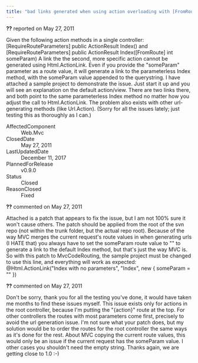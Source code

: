 ```yaml
---
title: "bad links generated when using action overloading with [FromRoute] and [RequireRouteParameters] #292"
---
```

<div class="issue-report"><div class="issue-header"><b>??</b> reported on <time datetime="2011-05-27T09:35:59.04-07:00" title="2011-05-27T09:35:59.04-07:00">May 27, 2011</time></div><div class="issue-message" markdown="1">

Given the following action methods in a single controller:&#xD;
&#xD;
[RequireRouteParameters]&#xD;
public ActionResult Index()&#xD;
&#xD;
and&#xD;
[RequireRouteParameters]&#xD;
public ActionResult Index([FromRoute] int someParam)&#xD;
&#xD;
A link the the second, more specific action cannot be generated using Html.ActionLink.  Even if you provide the "someParam" parameter as a route value, it will generate a link to the parameterless Index method, with the someParam value appended to the querystring.&#xD;
&#xD;
I have attached a sample project to demonstrate the issue.  Just start it up and you will see an explanation on the default action/view.  There are two links there, and both point to the same parameterless Index method no matter how you adjust the call to Html.ActionLink.  The problem also exists with other url-generating methods (like Url.Action).&#xD;
&#xD;
(Sorry for all the issues lately; just testing this as thoroughly as I can.)

</div><div class="issue-footer"><dl><dt>AffectedComponent</dt><dd>Web.Mvc</dd><dt>ClosedDate</dt><dd><time datetime="2011-05-27T21:11:54.537-07:00" title="2011-05-27T21:11:54.537-07:00">May 27, 2011</time></dd><dt>LastUpdatedDate</dt><dd><time datetime="2017-12-11T02:15:56.247-08:00" title="2017-12-11T02:15:56.247-08:00">December 11, 2017</time></dd><dt>PlannedForRelease</dt><dd>v0.9.0</dd><dt>Status</dt><dd>Closed</dd><dt>ReasonClosed</dt><dd>Fixed</dd></dl></div></div><div id="comment-77661" class="issue-comment"><div class="issue-header"><b>??</b> commented on <time datetime="2011-05-27T10:11:08.123-07:00" title="2011-05-27T10:11:08.123-07:00">May 27, 2011</time></div><div class="issue-message" markdown="1">

Attached is a patch that appears to fix the issue, but I am not 100% sure it won't cause others.  The patch should be applied from the root of the svn repo (not within the trunk folder, but the actual repo root). &#xD;
&#xD;
Because of the way MVC merges the current request's route values in when generating urls (I HATE that) you always have to set the someParam route value to "" to generate a link to the default Index method, but that's just the way MVC is.  So with this patch to MvcCodeRouting, the sample project must be changed to use this line, and everything will work as expected:&#xD;
&#xD;
@Html.ActionLink("Index with no parameters", "Index", new { someParam = "" })

</div></div><div id="comment-77662" class="issue-comment"><div class="issue-header"><b>??</b> commented on <time datetime="2011-05-27T12:02:24.233-07:00" title="2011-05-27T12:02:24.233-07:00">May 27, 2011</time></div><div class="issue-message" markdown="1">

Don't be sorry, thank you for all the testing you've done, it would have taken me months to find these issues myself.&#xD;
&#xD;
This issue exists only for actions in the root controller, because I'm putting the "{action}" route at the top. For other controllers the routes with most parameters come first, precisely to avoid the url generation issue.&#xD;
&#xD;
I'm not sure what your patch does, but my solution would be to order the routes for the root controller the same ways as it's done for the rest.&#xD;
&#xD;
About MVC copying the current route values, this would only be an issue if the current request has the someParam value. I other cases you shouldn't need the empty string.&#xD;
&#xD;
Thanks again, we are getting close to 1.0 :-)

</div></div>